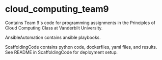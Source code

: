 # cloud_computing_team9

Contains Team 9's code for programming assignments in the Principles of Cloud Computing Class at Vanderbilt University.

AnsibleAutomation contains ansible playbooks.

ScaffoldingCode contains python code, dockerfiles, yaml files, and results. See README in ScaffoldingCode for deployment setup.
